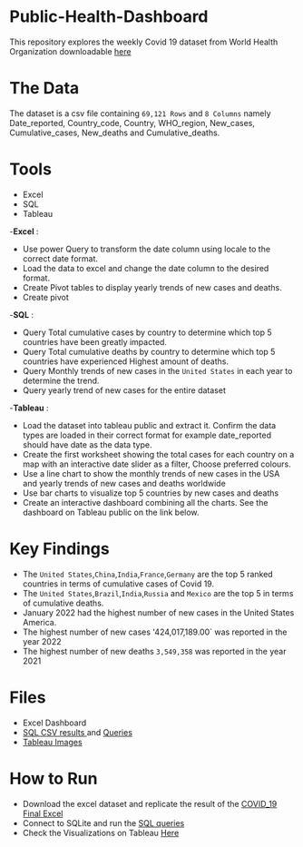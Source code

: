  # Public-Health-Dashboard
This repository explores the weekly Covid 19 dataset from World Health Organization downloadable [here](WHO-COVID-19-global-data.csv)

# The Data
The dataset is a csv file containing `69,121 Rows` and `8 Columns` namely Date_reported, Country_code, Country, WHO_region, New_cases, Cumulative_cases, New_deaths and Cumulative_deaths.

# Tools
- Excel
- SQL
- Tableau

-**Excel** : 
- Use power Query to transform the date column using locale to the correct date format.
- Load the data to excel and change the date column to the desired format.
- Create Pivot tables to display yearly trends of new cases and deaths.
- Create pivot 
            
-**SQL** : 
- Query Total cumulative cases by country to determine which  top 5 countries have been greatly impacted.
- Query Total cumulative deaths by country to determine which top 5 countries have experienced Highest amount of deaths.
- Query Monthly trends of new cases in the `United States` in each year to determine the trend.
- Query yearly trend of new cases for the entire dataset


-**Tableau** :
- Load the dataset into tableau public and extract it. Confirm the data types are loaded in their correct format for example date_reported should have date as the data type.
- Create the first worksheet showing the total cases for each country on a map with an interactive date slider as a filter, Choose preferred colours.
- Use a line chart to show the monthly trends of new cases in the USA and yearly trends of new cases and deaths worldwide
- Use bar charts to visualize top 5 countries by new cases and deaths
- Create an interactive dashboard combining all the charts. See the dashboard on Tableau public on the link below.
            
# Key Findings
- The `United States`,`China`,`India`,`France`,`Germany` are the top 5 ranked countries in terms of cumulative cases of Covid 19.
- The `United States`,`Brazil`,`India`,`Russia` and `Mexico` are the top 5 in terms of cumulative deaths.
- January 2022 had the highest number of new cases in the United States America.
- The highest number of new cases '424,017,189.00` was reported in the year 2022
- The highest number of new deaths `3,549,358` was reported in the year 2021

# Files
- Excel Dashboard
- [SQL CSV results ](SQL_Scripts_Results) and [Queries](Scripts)
- [Tableau Images](Visualizations/Public%20Health%20Dashboard.png)

# How to Run
- Download the excel dataset and replicate the result of the [COVID_19 Final Excel]()
- Connect to SQLite and run the [SQL queries](Scripts)
- Check the Visualizations on Tableau [Here](https://public.tableau.com/authoring/PublicHealthDashboard_17536412324430/Worldmapoftotalcases/Public%20Health%20Dashboard#1)

